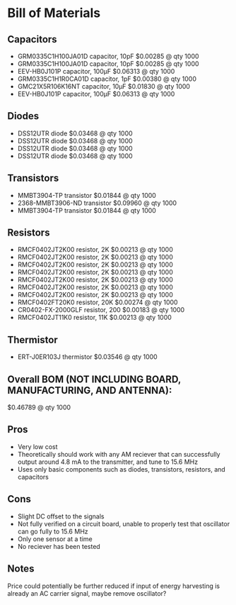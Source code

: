 # Bill of Materials

## Capacitors
- GRM0335C1H100JA01D capacitor, 10pF $0.00285 @ qty 1000
- GRM0335C1H100JA01D capacitor, 10pF $0.00285 @ qty 1000
- EEV-HB0J101P capacitor, 100µF $0.06313 @ qty 1000
- GRM0335C1H1R0CA01D capacitor, 1pF $0.00380 @ qty 1000
- GMC21X5R106K16NT capacitor, 10µF $0.01830 @ qty 1000
- EEV-HB0J101P capacitor, 100µF $0.06313 @ qty 1000

## Diodes
- DSS12UTR diode $0.03468 @ qty 1000
- DSS12UTR diode $0.03468 @ qty 1000
- DSS12UTR diode $0.03468 @ qty 1000
- DSS12UTR diode $0.03468 @ qty 1000

## Transistors
- MMBT3904-TP transistor $0.01844 @ qty 1000
- 2368-MMBT3906-ND transistor $0.09960 @ qty 1000
- MMBT3904-TP transistor $0.01844 @ qty 1000

## Resistors
- RMCF0402JT2K00 resistor, 2K $0.00213 @ qty 1000
- RMCF0402JT2K00 resistor, 2K $0.00213 @ qty 1000
- RMCF0402JT2K00 resistor, 2K $0.00213 @ qty 1000
- RMCF0402JT2K00 resistor, 2K $0.00213 @ qty 1000
- RMCF0402JT2K00 resistor, 2K $0.00213 @ qty 1000
- RMCF0402JT2K00 resistor, 2K $0.00213 @ qty 1000
- RMCF0402JT2K00 resistor, 2K $0.00213 @ qty 1000
- RMCF0402FT20K0 resistor, 20K $0.00274 @ qty 1000
- CR0402-FX-2000GLF resistor, 200 $0.00183 @ qty 1000
- RMCF0402JT11K0 resistor, 11K $0.00213 @ qty 1000

## Thermistor
- ERT-J0ER103J thermistor $0.03546 @ qty 1000

## Overall BOM (NOT INCLUDING BOARD, MANUFACTURING, AND ANTENNA):
$0.46789 @ qty 1000

## Pros
- Very low cost
- Theoretically should work with any AM reciever that can successfully output around 4.8 mA to the transmitter, and tune to 15.6 MHz
- Uses only basic components such as diodes, transistors, resistors, and capacitors

## Cons
- Slight DC offset to the signals
- Not fully verified on a circuit board, unable to properly test that oscillator can go fully to 15.6 MHz
- Only one sensor at a time
- No reciever has been tested

## Notes
Price could potentially be further reduced if input of energy harvesting is already an AC carrier signal, maybe remove oscillator?